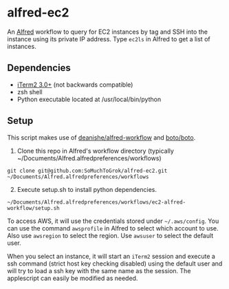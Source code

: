 # alfred-ec2

An [Alfred](https://www.alfredapp.com) workflow to query for EC2 instances by tag and SSH into the instance using its private IP address. Type `ec2ls` in Alfred to get a list of instances.

## Dependencies
- [iTerm2 3.0+](https://www.iterm2.com/downloads.html) (not backwards compatible)
- zsh shell
- Python executable located at /usr/local/bin/python

## Setup

This script makes use of
[deanishe/alfred-workflow](https://github.com/deanishe/alfred-workflow) and
[boto/boto](https://github.com/boto/boto).

1) Clone this repo in Alfred's workflow directory (typically ~/Documents/Alfred.alfredpreferences/workflows)
```
git clone git@github.com:SoMuchToGrok/alfred-ec2.git ~/Documents/Alfred.alfredpreferences/workflows
```
2) Execute setup.sh to install python dependencies.
```
~/Documents/Alfred.alfredpreferences/workflows/ec2-alfred-workflow/setup.sh
```

To access AWS, it will use the credentials stored under `~/.aws/config`. You
can use the command `awsprofile` in Alfred to select which account to use. Also use
`awsregion` to select the region. Use `awsuser` to select the default user.

When you select an instance, it will start an `iTerm2` session and execute a
ssh command (strict host key checking disabled) using the default user and will try to load a ssh key with the
same name as the session. The applescript can easily be modified as needed.
